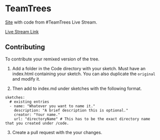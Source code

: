 # TeamTrees

[Site](https://codingtrain.github.io/teamtrees/) with code from #TeamTrees Live Stream.

[Live Stream Link](https://www.youtube.com/watch?v=HhceJ5xxl-4)

## Contributing

To contribute your remixed version of the tree.

1. Add a folder in the Code directory with your sketch. Must have an index.html containing your sketch. You can also duplicate the `original` and modify it.

2. Then add to index.md under sketches with the following format.

```
sketches:
  # existing entries
  - name: "Whatever you want to name it."
    description: "A brief description this is optional."
    creator: "Your name."
    url: "directoryName" # This has to be the exact directory name that you created under /code.
```

3. Create a pull request with the your changes.
